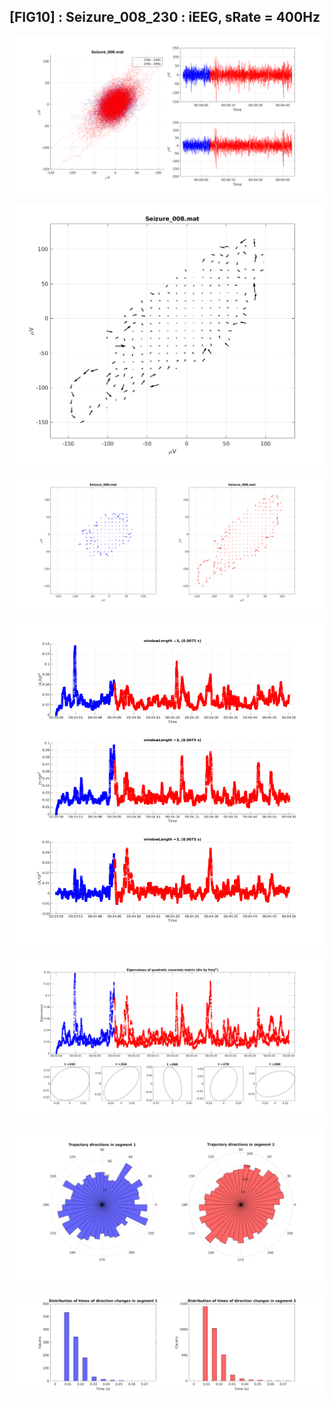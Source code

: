 ## [FIG10] : Seizure_008_230 : iEEG, sRate = 400Hz

![](../../output/phase/Seizure_008_230.png)

![](../../output/flow/Seizure_008_230.png)

![](../../output/flow2/Seizure_008_230.png)

![](../../output/quadvar/Seizure_008_230.png)

![](../../output/quadvareigval/Seizure_008_230.png)

![](../../output/directions/Seizure_008_230.png)

![](../../output/transitions/Seizure_008_230.png)
